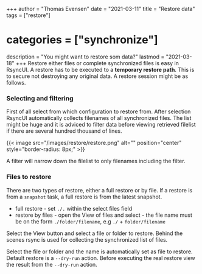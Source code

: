 +++
author = "Thomas Evensen"
date = "2021-03-11"
title =  "Restore data"
tags = ["restore"]
# categories = ["synchronize"]
description = "You might want to restore som data?"
lastmod = "2021-03-18"
+++
Restore either files or complete synchronized files is easy in RsyncUI. A restore has to be executed to a **temporary restore path**. This is to secure not destroying any original data. A restore session might be as follows.

### Selecting and filtering

First of all select from which configuration to restore from. After selection RsyncUI automatically collects filenames of all synchronized files. The list might be huge and it is adviced to filter data before viewing retrieved filelist if there are several hundred thousand of lines.  

{{< image src="/images/restore/restore.png" alt="" position="center" style="border-radius: 8px;" >}}

A filter will narrow down the filelist to only filenames including the filter.

### Files to restore

There are two types of restore, either a full restore or by file. If a restore is from a `snapshot` task, a full restore is from the latest snapshot.

- full restore - set `./.` within the select files field
- restore by files - open the View of files and select - the file name must be on the form `./folder/filename`, e.g `./` +  `folder/filename`

Select the View button and select a file or folder to restore. Behind the scenes rsync is used for collecting the synchronized list of files.

Select the file or folder and the name is automatically set as file to restore. Default restore is a `--dry-run` action. Before executing the real restore view the result from the `--dry-run` action.
